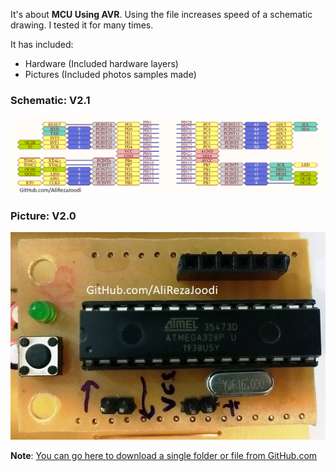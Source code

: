 It's about **MCU Using AVR**.
Using the file increases speed of a schematic drawing.
I tested it for many times.

It has included:
- Hardware (Included hardware layers)
- Pictures (Included photos samples made)

### Schematic: V2.1
![](https://github.com/AliRezaJoodi/Electronic-Modules/blob/main/MCU_AVR_ATmega328/Hardware/V2.1.png?raw=true)

### Picture: V2.0
![](https://github.com/AliRezaJoodi/Electronic-Modules/blob/main/MCU_AVR_ATmega328/Pictures/V2.0.jpg?raw=true)

**Note**: [You can go here to download a single folder or file from GitHub.com](https://minhaskamal.github.io/DownGit/#/home)
